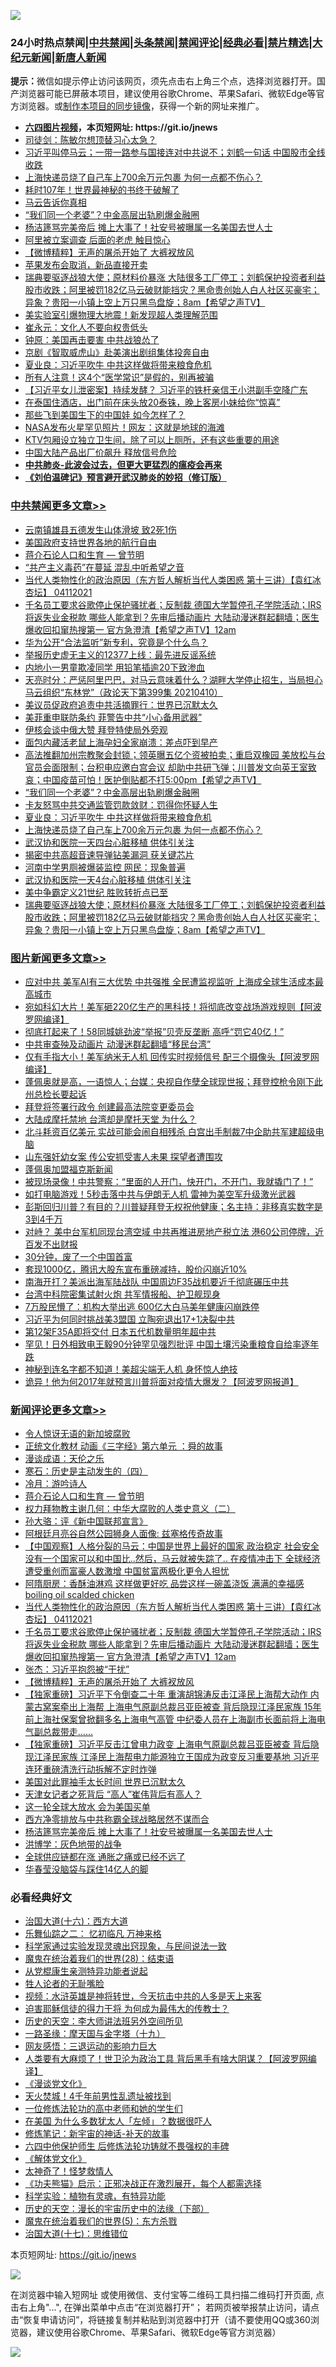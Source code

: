 ![](https://raw.githubusercontent.com/fqnews/bnews/master/64photo/fqnews-qr.jpg)

<div id="tt">
<h3>24小时热点禁闻|<a href="#%E4%B8%AD%E5%85%B1%E7%A6%81%E9%97%BB%E6%9B%B4%E5%A4%9A%E6%96%87%E7%AB%A0">中共禁闻</a>|<a href="#%E5%9B%BE%E7%89%87%E6%96%B0%E9%97%BB%E6%9B%B4%E5%A4%9A%E6%96%87%E7%AB%A0">头条禁闻</a>|<a href="#%E6%96%B0%E9%97%BB%E8%AF%84%E8%AE%BA%E6%9B%B4%E5%A4%9A%E6%96%87%E7%AB%A0">禁闻评论|<a href="#%E5%BF%85%E7%9C%8B%E7%BB%8F%E5%85%B8%E5%A5%BD%E6%96%87">经典必看|<a href="/video.md#%E7%A6%81%E7%89%87%E7%B2%BE%E9%80%89">禁片精选</a>|<a href="https://github.com/fqnews/djy/blob/master/gb/nf1351518.md#1">大纪元新闻</a>|<a href="https://github.com/fqnews/ntdtv/blob/master/gb/prog204.md#1">新唐人新闻</a></h3>
<div><b>提示：</b>微信如提示停止访问该网页，须先点击右上角三个点，选择浏览器打开。国产浏览器可能已屏蔽本项目，建议使用谷歌Chrome、苹果Safari、微软Edge等官方浏览器。或<a href="https://github.com/fqnews/bnews/blob/master/%E5%88%B6%E4%BD%9Cgit%E7%A6%81%E9%97%BB%E9%95%9C%E5%83%8F.md">制作本项目的同步镜像</a>，获得一个新的网址来推广。</div>
<ul>
<li><b><a href="http://d1.bdrive.tk/64.mp4" target="_blank">六四图片视频</a>，本页短网址: https://git.io/jnews</b></li>
<li><a href="/cbnews/20210410/1523549.md">司徒剑：陈敏尔想顶替习心太急？</a></li>
<li><a href="/cbnews/20210410/1523531.md">习近平叫停马云；一带一路参与国接连对中共说不；刘鹤一句话 中国股市全线收跌</a></li>
<li><a href="/cbnews/20210411/1523725.md">上海快递员烧了自己车上700余万元包裹 为何一点都不伤心？</a></li>
<li><a href="/funmedia/20210410/1523550.md">耗时107年！世界最神秘的书终于破解了</a></li>
<li><a href="/comments/20210411/1523758.md">马云告诉你真相</a></li>
<li><a href="/cbnews/20210411/1523741.md">“我们同一个老婆”？中金高层出轨刷爆金融圈</a></li>
<li><a href="/comments/20210411/1523887.md">杨洁篪骂完美帝后 摊上大事了！社安号被曝属一名美国去世人士</a></li>
<li><a href="/comments/20210411/1523797.md">阿里被立案调查 后面的老虎 触目惊心</a></li>
<li><a href="/comments/20210411/1523925.md">【微博精粹】无声的屠杀开始了 大裤衩放风</a></li>
<li><a href="/cnnews/20210411/1523857.md">苹果发布会取消，新品直接开卖</a></li>
<li><a href="/comments/20210410/1523556.md">瑞典要驱逐战狼大使；原材料价暴涨 大陆很多工厂停工；刘鹤保护投资者利益 股市收跌；阿里被罚182亿马云破财能挡灾？黑命贵创始人白人社区买豪宅；异象？贵阳一小镇上空上万只黑鸟盘旋；8am【希望之声TV】</a></li>
<li><a href="/cnnews/20210411/1523828.md">美实验室引爆物理大地震！新发现超人类理解范围</a></li>
<li><a href="/comments/20210411/1523779.md">崔永元：文化人不要向权贵低头</a></li>
<li><a href="/comments/20210410/1523573.md">钟原：美国再击要害 中共战狼怂了</a></li>
<li><a href="/lifebaike/20210411/1523884.md">京剧《智取威虎山》赴美演出剧组集体投奔自由</a></li>
<li><a href="/cbnews/20210411/1523732.md">夏业良：习近平吹牛 中共这样做将带来粮食危机</a></li>
<li><a href="/health/20210411/1523776.md">所有人注意！这4个“医学常识”是假的，别再被骗</a></li>
<li><a href="/comments/20210411/1523743.md">【习近平女儿泄密案】持续发酵？ 习近平的铁杆亲信王小洪副手空降广东</a></li>
<li><a href="/funmedia/20210411/1523909.md">在泰国住酒店，出门前在床头放20泰铢，晚上客房小妹给你“惊喜”</a></li>
<li><a href="/lifebaike/20210410/1523642.md">那些飞到美国生下的中国娃 如今怎样了？</a></li>
<li><a href="/cnnews/20210411/1523831.md">NASA发布火星罕见照片！网友：这就是地球的海滩</a></li>
<li><a href="/funmedia/20210411/1523921.md">KTV包厢设立独立卫生间，除了可以上厕所，还有这些重要的用途</a></li>
<li><a href="/finance/20210410/1523560.md">中国大陆产品出厂价飙升 释放信号危险</a></li>
<li><b><a href="/comments/20200211/1275071.md" target="_blank">中共肺炎-此波会过去，但更大更猛烈的瘟疫会再来</a></b></li>
<li><b><a href="/comments/20200207/1272816.md" target="_blank">《刘伯温碑记》预言避开武汉肺炎的妙招（修订版）</a></b></li>
</ul>
</div>

<div class="catlist">
<h3><a href="/cbnews/" target="_blank">中共禁闻</a><span><a href="/cbnews/" target="_blank" rel="nofollow">更多文章>></a></span></h3>
<ul>
<li><a href="/cbnews/20210411/1524069.md" target="_blank">云南镇雄县五德发生山体滑坡 致2死1伤</a></li>
<li><a href="/cbnews/20210411/1524058.md" target="_blank">美国政府支持世界各地的航行自由</a></li>
<li><a href="/comments/20210411/1523951.md" target="_blank">蒋介石论人口和生育 — 曾节明</a></li>
<li><a href="/cbnews/20210411/1523966.md" target="_blank">“共产主义毒药”在蔓延 混乱中听希望之音</a></li>
<li><a href="/comments/20210411/1523943.md" target="_blank">当代人类物性化的政治原因（东方哲人解析当代人类困惑  第十三讲）【袁红冰杏坛】 04112021</a></li>
<li><a href="/comments/20210411/1523934.md" target="_blank">千名员工要求谷歌停止保护骚扰者；反制裁 德国大学暂停孔子学院活动；IRS将返失业金税款 哪些人能拿到？先审后播动画片 大陆动漫迷群起翻墙；医生爆收回扣窜热搜第一 官方急澄清【希望之声TV】12am</a></li>
<li><a href="/cbnews/20210411/1523895.md" target="_blank">华为公开“合法监听”新专利，究竟是个什么鸟？</a></li>
<li><a href="/cbnews/20210411/1523894.md" target="_blank">举报历史虚无主义的12377上线：最先进反谣系统</a></li>
<li><a href="/cbnews/20210411/1523872.md" target="_blank">内地小一男童欺凌同学 用铅笔插逾20下致渗血</a></li>
<li><a href="/cbnews/20210411/1523843.md" target="_blank">天亮时分：严惩阿里巴巴，对马云意味着什么？湖畔大学停止招生，当局担心马云组织“东林党”（政论天下第399集 20210410）</a></li>
<li><a href="/cbnews/20210411/1523823.md" target="_blank">美议员促政府追责中共活摘罪行：世界已沉默太久</a></li>
<li><a href="/cbnews/20210411/1523810.md" target="_blank">美菲重申联防条约 菲警告中共“小心备用武器”</a></li>
<li><a href="/cbnews/20210411/1523796.md" target="_blank">伊核会谈中俄大赞 拜登特使局外旁观</a></li>
<li><a href="/cbnews/20210411/1523795.md" target="_blank">面包内藏活老鼠上海孕妇全家崩溃：差点吓到早产</a></li>
<li><a href="/comments/20210411/1523755.md" target="_blank">高法推翻加州宗教聚会封锁；领英曝五亿个资被拍卖；重启双橡园 美放松与台官员会面限制；台积电应邀白宫会议  却助中共研飞弹；川普发文向英王室致哀；中国疫苗可怕！医护倒贴都不打5:00pm【希望之声TV】</a></li>
<li><a href="/cbnews/20210411/1523741.md" target="_blank">“我们同一个老婆”？中金高层出轨刷爆金融圈</a></li>
<li><a href="/cbnews/20210411/1523733.md" target="_blank">卡友怒骂中共交通监管罚款敛财：罚得你怀疑人生</a></li>
<li><a href="/cbnews/20210411/1523732.md" target="_blank">夏业良：习近平吹牛 中共这样做将带来粮食危机</a></li>
<li><a href="/cbnews/20210411/1523725.md" target="_blank">上海快递员烧了自己车上700余万元包裹 为何一点都不伤心？</a></li>
<li><a href="/cbnews/20210411/1523705.md" target="_blank">武汉协和医院一天四台心脏移植 供体引关注</a></li>
<li><a href="/cbnews/20210411/1523698.md" target="_blank">揭密中共高超音速导弹钻美漏洞 获关键芯片</a></li>
<li><a href="/cbnews/20210411/1523697.md" target="_blank">河南中学男厕被爆装监控 网民：现象普遍</a></li>
<li><a href="/cbnews/20210410/1523572.md" target="_blank">武汉协和医院一天4台心脏移植 供体引关注</a></li>
<li><a href="/cbnews/20210410/1523559.md" target="_blank">美中争霸定义21世纪 胜败转折点已至</a></li>
<li><a href="/comments/20210410/1523556.md" target="_blank">瑞典要驱逐战狼大使；原材料价暴涨 大陆很多工厂停工；刘鹤保护投资者利益 股市收跌；阿里被罚182亿马云破财能挡灾？黑命贵创始人白人社区买豪宅；异象？贵阳一小镇上空上万只黑鸟盘旋；8am【希望之声TV】</a></li>

</ul>
</div>
<div class="catlist">
<h3><a href="/topimagenews/" target="_blank">图片新闻</a><span><a href="/topimagenews/" target="_blank" rel="nofollow">更多文章>></a></span></h3>
<ul>
<li><a href="/topimagenews/20210411/1523985.md" target="_blank">应对中共 美军AI有三大优势 中共强推 全民遭监视监听 上海成全球生活成本最高城市</a></li>
<li><a href="/topimagenews/20210411/1523973.md" target="_blank">宛如科幻大片！美军砸220亿生产的黑科技！将彻底改变战场游戏规则【阿波罗网编译】</a></li>
<li><a href="/topimagenews/20210411/1523871.md" target="_blank">彻底打起来了！58同城姚劲波“举报”贝壳反垄断 高呼“罚它40亿！”</a></li>
<li><a href="/topimagenews/20210411/1523675.md" target="_blank">中共审查殃及动画片 动漫迷群起翻墙“移民台湾”</a></li>
<li><a href="/topimagenews/20210410/1523449.md" target="_blank">仅有手指大小！美军纳米无人机 回传实时视频信号 配三个摄像头【阿波罗网编译】</a></li>
<li><a href="/topimagenews/20210410/1523285.md" target="_blank">蓬佩奥就是高，一语惊人；台媒：央视自作孽全球现世报；拜登控枪令刚下此州总检长要起诉</a></li>
<li><a href="/topimagenews/20210410/1523232.md" target="_blank">拜登将签署行政令 创建最高法院变更委员会</a></li>
<li><a href="/topimagenews/20210410/1523144.md" target="_blank">大陆成摩托禁地 台湾却是摩托天堂 为什么？</a></li>
<li><a href="/topimagenews/20210409/1522863.md" target="_blank">北斗耗资百亿美元 实战可能会闹自相残杀 白宫出手制裁7中企助共军建超级电脑</a></li>
<li><a href="/topimagenews/20210409/1522664.md" target="_blank">山东强奸幼女案 传公安抓受害人未果 探望者遭围攻</a></li>
<li><a href="/topimagenews/20210409/1522663.md" target="_blank">蓬佩奥加盟福克斯新闻</a></li>
<li><a href="/topimagenews/20210409/1522616.md" target="_blank">被现场录像！中共警察：“里面的人开门，快开门，不开门，我就撬门了！”</a></li>
<li><a href="/topimagenews/20210409/1522615.md" target="_blank">如打电脑游戏！5秒击落中共与伊朗无人机 雷神为美空军升级激光武器</a></li>
<li><a href="/topimagenews/20210409/1522516.md" target="_blank">彭斯回归川普？有目的？川普疑拜登无权祝他健康；名主持：非移真实数字是3到4千万</a></li>
<li><a href="/topimagenews/20210408/1522204.md" target="_blank">对峙？ 美中台军机同现台湾空域 中共再推进房地产税立法 港60公司停牌，近百发不出财报</a></li>
<li><a href="/topimagenews/20210408/1521979.md" target="_blank">30分钟，废了一个中国首富</a></li>
<li><a href="/topimagenews/20210408/1521961.md" target="_blank">套现1000亿，腾讯大股东宣布重磅减持，股价闪崩近10%</a></li>
<li><a href="/topimagenews/20210407/1521468.md" target="_blank">南海开打？美派出海军陆战队 中国周边F35战机要近千彻底碾压中共</a></li>
<li><a href="/topimagenews/20210407/1521344.md" target="_blank">台湾中科院密集试射火炮 共军情报船、护卫舰现身</a></li>
<li><a href="/topimagenews/20210407/1521268.md" target="_blank">7万股民懵了：机构大举出逃 600亿大白马美年健康闪崩跌停</a></li>
<li><a href="/topimagenews/20210407/1521136.md" target="_blank">习近平为何同时挑战美3盟国 立陶宛退出17+1决裂中共</a></li>
<li><a href="/topimagenews/20210406/1520690.md" target="_blank">第12架F35A即将交付 日本五代机数量明年超中共</a></li>
<li><a href="/topimagenews/20210406/1520399.md" target="_blank">罕见！日外相致电王毅90分钟罕见强烈批评 中国土壤污染重粮食自给率逐年跌</a></li>
<li><a href="/topimagenews/20210405/1519948.md" target="_blank">神秘到连名字都不知道！美超尖端无人机 身怀惊人绝技</a></li>
<li><a href="/topimagenews/20210405/1519899.md" target="_blank">诡异！他为何2017年就预言川普将面对疫情大爆发？【阿波罗网报道】</a></li>

</ul>
</div>
<div class="catlist">
<h3><a href="/comments/" target="_blank">新闻评论</a><span><a href="/comments/" target="_blank" rel="nofollow">更多文章>></a></span></h3>
<ul>
<li><a href="/comments/20210411/1524080.md" target="_blank">令人惊讶无语的新加坡腐败</a></li>
<li><a href="/comments/20210411/1524063.md" target="_blank">正统文化教材 动画《三字经》第六单元 ：舜的故事</a></li>
<li><a href="/comments/20210411/1524062.md" target="_blank">漫谈成语：天伦之乐</a></li>
<li><a href="/comments/20210411/1524057.md" target="_blank">寒石：历史是主动发生的（四）</a></li>
<li><a href="/comments/20210411/1524056.md" target="_blank">冷月：游吟诗人</a></li>
<li><a href="/comments/20210411/1523951.md" target="_blank">蒋介石论人口和生育 — 曾节明</a></li>
<li><a href="/comments/20210411/1524045.md" target="_blank">权力拜物教主谢几何：中华大腐败的人类史意义（二）</a></li>
<li><a href="/comments/20210411/1524044.md" target="_blank">孙大骆：评《新中国联邦宣言》</a></li>
<li><a href="/comments/20210411/1524037.md" target="_blank">阿根廷月亮谷自然公园狮身人面像: 兹塞格传奇故事</a></li>
<li><a href="/comments/20210411/1523971.md" target="_blank">【中国观察】人格分裂的马云：中国是世界上最好的国家 政治稳定 社会安全 没有一个国家可以和中国比..然后，马云就被失踪了.. 在疫情冲击下 全球经济遭受重创而富豪人数激增  中国贫富两极化更令人担忧</a></li>
<li><a href="/comments/20210411/1523967.md" target="_blank">阿隋厨房：香酥油淋鸡 这样做更好吃 品尝这样一碗盖浇饭 满满的幸福感 boiling oil scalded chicken</a></li>
<li><a href="/comments/20210411/1523943.md" target="_blank">当代人类物性化的政治原因（东方哲人解析当代人类困惑  第十三讲）【袁红冰杏坛】 04112021</a></li>
<li><a href="/comments/20210411/1523934.md" target="_blank">千名员工要求谷歌停止保护骚扰者；反制裁 德国大学暂停孔子学院活动；IRS将返失业金税款 哪些人能拿到？先审后播动画片 大陆动漫迷群起翻墙；医生爆收回扣窜热搜第一 官方急澄清【希望之声TV】12am</a></li>
<li><a href="/comments/20210411/1523926.md" target="_blank">张杰：习近平抱怨被“干扰”</a></li>
<li><a href="/comments/20210411/1523925.md" target="_blank">【微博精粹】无声的屠杀开始了 大裤衩放风</a></li>
<li><a href="/comments/20210411/1523916.md" target="_blank">【独家重磅】习近平下令倒查二十年 重演胡锦涛反击江泽民上海帮大动作 内蒙古窝案牵出上海帮 上海电气原副总裁吕亚臣被查 背后隐现江泽民家族 15年前上海社保案曾掀翻多名上海电气高管 中纪委人员在上海副市长面前将上海电气副总裁带走……</a></li>
<li><a href="/comments/20210411/1523915.md" target="_blank">【独家重磅】习近平反击江曾电力政变 上海电气原副总裁吕亚臣被查 背后隐现江泽民家族 江泽民上海帮电力能源独立王国成为政变反习重要基地 习近平连环重磅清洗行动拆解不定时炸弹</a></li>
<li><a href="/comments/20210411/1523912.md" target="_blank">美国对此罪袖手太长时间 世界已沉默太久</a></li>
<li><a href="/comments/20210411/1523911.md" target="_blank">天津女记者之死背后 “高人”崔伟背后有高人？</a></li>
<li><a href="/comments/20210411/1523900.md" target="_blank">这一轮全球大放水 会为美国买单</a></li>
<li><a href="/comments/20210411/1523899.md" target="_blank">西方净零排放与中共称霸全球战略居然不谋而合</a></li>
<li><a href="/comments/20210411/1523887.md" target="_blank">杨洁篪骂完美帝后 摊上大事了！社安号被曝属一名美国去世人士</a></li>
<li><a href="/comments/20210411/1523883.md" target="_blank">洪博学：灰色地带的战争</a></li>
<li><a href="/comments/20210411/1523882.md" target="_blank">全球供应链都在涨 通胀之痛或已经不远了</a></li>
<li><a href="/comments/20210411/1523881.md" target="_blank">华春莹没脑袋与踩住14亿人的脚</a></li>

</ul>
</div>

<div class="catlist">
<h3>必看经典好文</h3>
<ul>
<li><a href="/comments/20201110/1428663.md" target="_blank">治国大道(十六)：西方大道</a></li>
<li><a href="/tculture/20170711/790081.md" target="_blank">乐舞仙踪之二： 忆初临凡 万神来格</a></li>
<li><a href="/comments/20200921/1400587.md" target="_blank">科学家通过实验发现灵魂出窍现象，与民间说法一致</a></li>
<li><a href="/comments/20181228/1054609.md" target="_blank">魔鬼在统治着我们的世界(28)：结束语</a></li>
<li><a href="/comments/20210331/1516768.md" target="_blank">从党棍康生亲测特异功能者说起</a></li>
<li><a href="/comments/20200606/783250.md" target="_blank">牲人论者的无耻嘴脸</a></li>
<li><a href="/comments/20200623/1273653.md" target="_blank">视频：水浒英雄是神将转世，今天抗击中共的人多是天上来客</a></li>
<li><a href="/comments/20200622/1346846.md" target="_blank">迫害耶稣信徒的得力干将  为何成为最伟大的传教士？</a></li>
<li><a href="/tculture/20121025/73064.md" target="_blank">历史的天空：李大师讲法班另外空间所见</a></li>
<li><a href="/topimagenews/20180327/919935.md" target="_blank">一路圣缘：摩天国与金字塔（十九）</a></li>
<li><a href="/cbnews/20200126/1265515.md" target="_blank">网友感悟：三退运动的影响力巨大</a></li>
<li><a href="/cnnews/20201226/1455352.md" target="_blank">人类要有大麻烦了！世卫沦为政治工具 背后黑手有啥大阴谋？【阿波罗网编译】</a></li>
<li><a href="/comments/20200521/783167.md" target="_blank">《漫谈党文化》</a></li>
<li><a href="/ccpdope/20181219/1049286.md" target="_blank">天火焚城！4千年前男性乱遗址被找到</a></li>
<li><a href="/cbnews/20200702/1354550.md" target="_blank">一位修炼法轮功的高中老师和她的学生们</a></li>
<li><a href="/comments/20200427/1319933.md" target="_blank">在美国 为什么多数犹太人「左倾」？数据很吓人</a></li>
<li><a href="/comments/20190418/1115565.md" target="_blank">修炼笔记：新宇宙的神话-补天的故事</a></li>
<li><a href="/comments/20200926/1403542.md" target="_blank">六四中他保护师生 后修炼法轮功铸就不畏强权的丰碑</a></li>
<li><a href="/bookwiki/20130610/138400.md" target="_blank">《解体党文化》</a></li>
<li><a href="/ccpdope/20200907/1392129.md" target="_blank">太神奇了！怪梦救情人</a></li>
<li><a href="/comments/20200308/1290182.md" target="_blank">《功夫熊猫》启示：正邪决战正在激烈展开，每个人都需选择</a></li>
<li><a href="/comments/20200605/783205.md" target="_blank">科学实验：植物有灵魂，有特异功能</a></li>
<li><a href="/tculture/20121025/73066.md" target="_blank">历史的天空：漫长的宇宙历史中的法缘（下部）</a></li>
<li><a href="/topimagenews/20180524/946967.md" target="_blank">魔鬼在统治着我们的世界(5)：东方杀戮</a></li>
<li><a href="/comments/20201110/1428674.md" target="_blank">治国大道(十七)：思维错位</a></li>

</ul>
</div>

本页短网址: https://git.io/jnews

![](https://raw.githubusercontent.com/fqnews/bnews/master/64photo/fqnews-qr.jpg)

在浏览器中输入短网址 或使用微信、支付宝等二维码工具扫描二维码打开页面, 点击右上角"...", 在弹出菜单中点击“在浏览器打开”； 若网页被举报禁止访问，请点击“恢复申请访问”，将链接复制并粘贴到浏览器中打开（请不要使用QQ或360浏览器，建议使用谷歌Chrome、苹果Safari、微软Edge等官方浏览器）

![](https://raw.githubusercontent.com/fqnews/bnews/master/64photo/wx.jpg)
